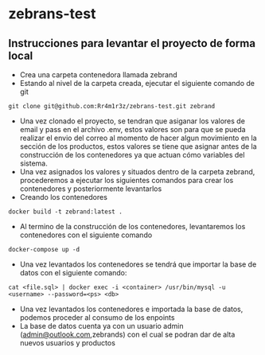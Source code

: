 # zebrans-test

## Instrucciones para levantar el proyecto de forma local
+ Crea una carpeta contenedora llamada zebrand
+ Estando al nivel de la carpeta creada, ejecutar el siguiente comando de git
```
git clone git@github.com:Rr4m1r3z/zebrans-test.git zebrand
```
+ Una vez clonado el proyecto, se tendran que asiganar los valores de email y pass en el archivo .env, estos valores son para que se pueda realizar el envio del correo al momento de hacer algun movimiento en la sección de los productos, estos valores se tiene que asignar antes de la construcción de los contenedores ya que actuan cómo variables del sistema.
+ Una vez asignados los valores y situados dentro de la carpeta zebrand, procederemos a ejecutar los siguientes comandos para crear los contenedores y posteriormente levantarlos
+ Creando los contenedores
```
docker build -t zebrand:latest .
```
+ Al termino de la construcción de los contenedores, levantaremos los contenedores con el siguiente comando
```
docker-compose up -d
```
+ Una vez levantados los contenedores se tendrá que importar la base de datos con el siguiente comando:
```
cat <file.sql> | docker exec -i <container> /usr/bin/mysql -u <username> --password=<ps> <db>
```
+ Una vez levantados los contenedores e importada la base de datos, podemos proceder al consumo de los enpoints
+ La base de datos cuenta ya con un usuario admin (admin@outlook.com,zebrands) con el cual se podran dar de alta nuevos usuarios y productos
